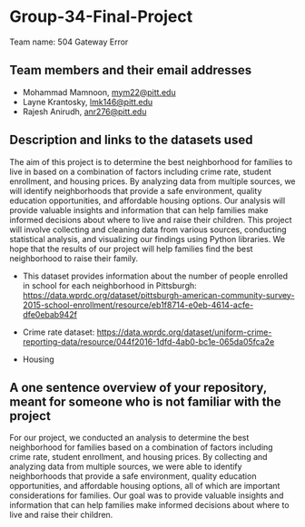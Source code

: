 # Group-34-Final-Project

Team name: 504 Gateway Error

## Team members and their email addresses
* Mohammad Mamnoon, mym22@pitt.edu
* Layne Krantosky, lmk146@pitt.edu
* Rajesh Anirudh, anr276@pitt.edu

## Description and links to the datasets used
The aim of this project is to determine the best neighborhood for families to live in based on a combination of factors including crime rate, student enrollment, and housing prices. By analyzing data from multiple sources, we will identify neighborhoods that provide a safe environment, quality education opportunities, and affordable housing options. Our analysis will provide valuable insights and information that can help families make informed decisions about where to live and raise their children. This project will involve collecting and cleaning data from various sources, conducting statistical analysis, and visualizing our findings using Python libraries. We hope that the results of our project will help families find the best neighborhood to raise their family.

- This dataset provides information about the number of people enrolled in school for each neighborhood in Pittsburgh: https://data.wprdc.org/dataset/pittsburgh-american-community-survey-2015-school-enrollment/resource/eb1f8714-e0eb-4614-acfe-dfe0ebab942f

- Crime rate dataset: https://data.wprdc.org/dataset/uniform-crime-reporting-data/resource/044f2016-1dfd-4ab0-bc1e-065da05fca2e 
- Housing

## A one sentence overview of your repository, meant for someone who is not familiar with the project
For our project, we conducted an analysis to determine the best neighborhood for families based on a combination of factors including crime rate, student enrollment, and housing prices. By collecting and analyzing data from multiple sources, we were able to identify neighborhoods that provide a safe environment, quality education opportunities, and affordable housing options, all of which are important considerations for families. Our goal was to provide valuable insights and information that can help families make informed decisions about where to live and raise their children.